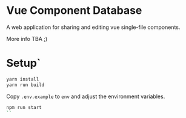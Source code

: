 # Vue Component Database

A web application for sharing and editing vue single-file components.

More info TBA ;)

# Setup`

```bash
yarn install
yarn run build
```

Copy `.env.example` to `env` and adjust the environment variables.

```bash
npm run start
``

